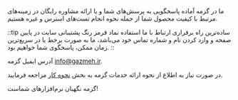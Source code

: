 ما در گزمه آماده پاسخگویی به پرسش‌های شما و یا ارائه مشاوره رایگان در زمینه‌های مرتبط با کیفیت محصول شما از جمله نحوه انجام تست‌های استرس و غیره هستیم.


::tip
ساده‌ترین راه برقراری ارتباط با ما استفاده نماد قرمز رنگ پشتیبانی سایت در پایین صفحه و وارد کردن نام و شماره تماس خود می‌باشد، ما به صورت برخط یا در سریع‌ترین زمان ممکن، پاسخگوی شما خواهیم بود.
::


آدرس ایمیل گزمه info@gazmeh.ir.


در صورت نیاز به اطلاع از نحوه ارائه خدمات گزمه به بخش [نحوه کار](https://gazmeh.ir/how-to-use) مراجعه فرمایید.


گزمه نگهبان نرم‌افزارهای شماست!
